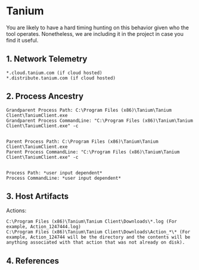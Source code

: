 # Tanium

You are likely to have a hard timing hunting on this behavior given who the tool operates. Nonetheless, we are including it in the project in case you find it useful.

## 1. Network Telemetry
```
*.cloud.tanium.com (if cloud hosted)
*.distribute.tanium.com (if cloud hosted)
```


## 2. Process Ancestry

```
Grandparent Process Path: C:\Program Files (x86)\Tanium\Tanium Client\TaniumClient.exe
Grandparent Process CommandLine: "C:\Program Files (x86)\Tanium\Tanium Client\TaniumClient.exe" -c


Parent Process Path: C:\Program Files (x86)\Tanium\Tanium Client\TaniumClient.exe
Parent Process CommandLine: "C:\Program Files (x86)\Tanium\Tanium Client\TaniumClient.exe" -c


Process Path: *user input dependent*
Process CommandLine: *user input dependent*
```

## 3. Host Artifacts

Actions:
```
C:\Program Files (x86)\Tanium\Tanium Client\Downloads\*.log (For example, Action_1247444.log)
C:\Program Files (x86)\Tanium\Tanium Client\Downloads\Action_*\* (For example, Action_124744 will be the directory and the contents will be anything associated with that action that was not already on disk).
```

## 4. References
